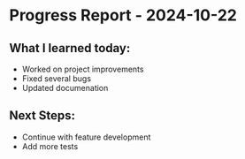 # Progress Report - 2024-10-22
## What I learned today:
- Worked on project improvements
- Fixed several bugs
- Updated documenation

## Next Steps:
- Continue with feature development
- Add more tests
